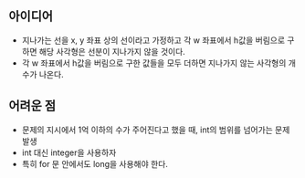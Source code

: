 ## 아이디어
- 지나가는 선을 x, y 좌표 상의 선이라고 가정하고 각 w 좌표에서 h값을 버림으로 구하면 해당 사각형은 선분이 지나가지 않을 것이다.
- 각 w 좌표에서 h값을 버림으로 구한 값들을 모두 더하면 지나가지 않는 사각형의 개수가 나온다.
## 어려운 점
- 문제의 지시에서 1억 이하의 수가 주어진다고 했을 때, int의 범위를 넘어가는 문제 발생
- int 대신 integer을 사용하자
- 특히 for 문 안에서도 long을 사용해야 한다.